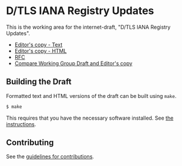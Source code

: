 # D/TLS IANA Registry Updates

This is the working area for the internet-draft, "D/TLS IANA Registry Updates".

* [Editor's copy - Text](https://tls-stuff.github.io/rfc8447bis/draft-salowey-rfc8447bis.txt)
* [Editor's copy - HTML](https://tls-stuff.github.io/rfc8447bis/draft-salowey-rfc8447bis.html)
* [RFC](https://datatracker.ietf.org/doc/html/rfc8447/)
* [Compare Working Group Draft and Editor's copy](https://tools.ietf.org/rfcdiff?url1=https://www.rfc-editor.org/rfc/rfc8447.txt&url2=https://tls-stuff.github.io/rfc8447bis/draft-salowey-rfc8447bis.txt)


## Building the Draft

Formatted text and HTML versions of the draft can be built using `make`.

```sh
$ make
```

This requires that you have the necessary software installed.  See
[the instructions](https://github.com/martinthomson/i-d-template/blob/master/doc/SETUP.md).


## Contributing

See the
[guidelines for contributions](https://github.com/tlswg/draft-ietf-tls-iana-registry-updates/blob/master/CONTRIBUTING.md).
